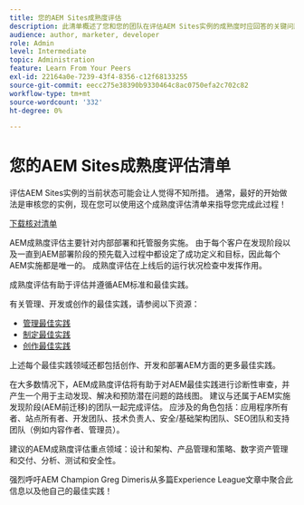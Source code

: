 ```yaml
---
title: 您的AEM Sites成熟度评估
description: 此清单概述了您和您的团队在评估AEM Sites实例的成熟度时应回答的关键问题
audience: author, marketer, developer
role: Admin
level: Intermediate
topic: Administration
feature: Learn From Your Peers
exl-id: 22164a0e-7239-43f4-8356-c12f68133255
source-git-commit: eecc275e38390b9330464c8ac0750efa2c702c82
workflow-type: tm+mt
source-wordcount: '332'
ht-degree: 0%

---
```


# 您的AEM Sites成熟度评估清单

评估AEM Sites实例的当前状态可能会让人觉得不知所措。 通常，最好的开始做法是审核您的实例，现在您可以使用这个成熟度评估清单来指导您完成此过程！

[下载核对清单](assets/AEM-Sites-Maturity-Assessment.xlsx)

AEM成熟度评估主要针对内部部署和托管服务实施。 由于每个客户在发现阶段以及一直到AEM部署阶段的预先载入过程中都设定了成功定义和目标，因此每个AEM实施都是唯一的。 成熟度评估在上线后的运行状况检查中发挥作用。

成熟度评估有助于评估并遵循AEM标准和最佳实践。

有关管理、开发或创作的最佳实践，请参阅以下资源：

* [管理最佳实践](https://experienceleague.adobe.com/docs/experience-manager-65/administering/bestpractices/administer-best-practices.html?lang=en)
* [制定最佳实践](https://experienceleague.adobe.com/docs/experience-manager-65/developing/bestpractices/best-practices.html?lang=en)
* [创作最佳实践](https://experienceleague.adobe.com/docs/experience-manager-65/authoring/authoring/best-practices.html?lang=en)

上述每个最佳实践领域还都包括创作、开发和部署AEM方面的更多最佳实践。

在大多数情况下，AEM成熟度评估将有助于对AEM最佳实践进行诊断性审查，并产生一个用于主动发现、解决和预防潜在问题的路线图。 建议与还属于AEM实施发现阶段(AEM前迁移)的团队一起完成评估。 应涉及的角色包括：应用程序所有者、站点所有者、开发团队、技术负责人、安全/基础架构团队、SEO团队和支持团队（例如内容作者、管理员）。

建议的AEM成熟度评估重点领域：设计和架构、产品管理和策略、数字资产管理和交付、分析、测试和安全性。

强烈呼吁AEM Champion Greg Dimeris从多篇Experience League文章中聚合此信息以及他自己的最佳实践！
